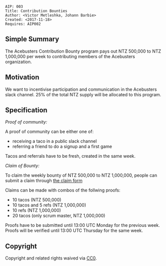     AIP: 003
    Title: Contribution Bounties
    Author: <Victor Metleshka, Johann Barbie>
    Created: <2017-11-18>
    Requires: AIP002


## Simple Summary
The Acebusters Contribution Bounty program pays out NTZ 500,000 to NTZ 1,000,000 per week to contributing members of the Acebusters organization.

## Motivation
We want to incentivise participation and communication in the Acebusters slack channel. 25% of the total NTZ supply will be allocated to this program.

## Specification

*Proof of community:*

A proof of community can be either one of:
- receiving a taco in a public slack channel
- referring a friend to do a signup and a first game

Tacos and referrals have to be fresh, created in the same week.

*Claim of Bounty:*

To claim the weekly bounty of NTZ 500,000 to NTZ 1,000,000, people can submit a claim through [the claim form](https://docs.google.com/forms/d/e/1FAIpQLScPyotEu_tvSH5DY3tD6Q130OixWRDrStrX_YoKG4viDApE9w/viewform)

Claims can be made with combos of the follwing proofs:
- 10 tacos (NTZ 500,000)
- 10 tacos and 5 refs (NTZ 1,000,000)
- 10 refs (NTZ 1,000,000)
- 20 tacos (only scrum master, NTZ 1,000,000)


Proofs have to be submitted until 13:00 UTC Monday for the previous week. Proofs will be verified until 13:00 UTC Thursday for the same week.


## Copyright
Copyright and related rights waived via [CC0](https://creativecommons.org/publicdomain/zero/1.0/).